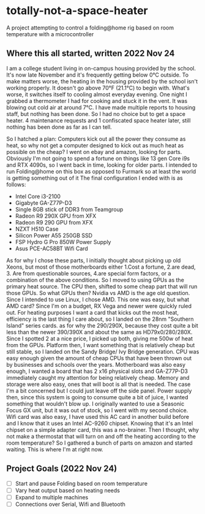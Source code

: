 # totally-not-a-space-heater
A project attempting to control a folding@home rig based on room temperature with a microcontroller

## Where this all started, written 2022 Nov 24
  I am a college student living in on-campus housing provided by the school. It's now late November and it's frequently getting below 0°C outside. To make matters worse, the heating in the housing provided by the school isn't working properly. It doesn't go above 70°F (21.1°C) to begin with. What's worse, it switches itself to cooling almost everyday evening. One night I grabbed a thermometer I had for cooking and stuck it in the vent. It was blowing out cold air at around 7°C. I have made multiple reports to housing staff, but nothing has been done. So I had no choice but to get a space heater. 4 maintenance requests and 1 confiscated space heater later, still nothing has been done as far as I can tell.

So I hatched a plan: Computers kick out all the power they consume as heat, so why not get a computer designed to kick out as much heat as possible on the cheap? I went on ebay and amazon, looking for parts. Obviously I'm not going to spend a fortune on things like 13 gen Core i9s and RTX 4090s, so I went back in time, looking for older parts. I intended to run Folding@home on this box as opposed to Furmark so at least the world is getting something out of it The final configuration I ended with is as follows:
  - Intel Core i3-2100
  - Gigabyte GA-Z77P-D3
  - Single 8GB stick of DDR3 from Teamgroup
  - Radeon R9 290X GPU from XFX
  - Radeon R9 290 GPU from XFX
  - NZXT H510 Case
  - Silicon Power A55 250GB SSD
  - FSP Hydro G Pro 850W Power Supply
  - Asus PCE-AC58BT Wifi Card
 
  As for why I chose these parts, I initially thought about picking up old Xeons, but most of those motherboards either 1.Cost a fortune, 2.are dead, 3. Are from questionable sources, 4.are special form factors, or a combination of the above conditions. So I moved to using GPUs as the primary heat source. The CPU then, shifted to some cheap part that will run those GPUs. So what GPUs then? Nvidia vs AMD is the age old question. Since I intended to use Linux, I chose AMD. This one was easy, but what AMD card? Since I'm on a budget, RX Vega and newer were quickly ruled out. For heating purposes I want a card that kicks out the most heat, efficiency is the last thing I care about, so I landed on the 28nm "Southern Island" series cards. as for why the 290/290X, because they cost quite a bit less than the newer 390/390X and about the same as HD79x0/280/280X. Since I spotted 2 at a nice price, I picked up both, giving me 500w of heat from the GPUs. Platform then, I want something that is relatively cheap but still stable, so I landed on the Sandy Bridge/ Ivy Bridge generation. CPU was easy enough given the amount of cheap CPUs that have been thrown out by businesses and schools over the years. Motherboard was also easy enough, I wanted a board that has 2 x16 physical slots and GA-Z77P-D3 immediately caught my attention for being relatively cheap. Memory and storage were also easy, ones that will boot is all that is needed. The case I'm a bit concerned but I could just leave off the side panel. Power supply then, since this system is going to consume quite a bit of juice, I wanted something that wouldn't blow up. I originally wanted to use a Seasonic Focus GX unit, but it was out of stock, so I went with my second choice. Wifi card was also easy, I have used this AC card in another build before and I know that it uses an Intel AC-9260 chipset. Knowing that it's an Intel chipset on a simple adapter card, this was a no-brainer.
  Then I thought, why not make a thermostat that will turn on and off the heating according to the room temperature? So I gathered a bunch of parts on amazon and started waiting. This is where I'm at right now.

## Project Goals (2022 Nov 24)

  - [ ] Start and pause Folding based on room temperature
  - [ ] Vary heat output based on heating needs
  - [ ] Expand to multiple machines
  - [ ] Connections over Serial, Wifi and Bluetooth
